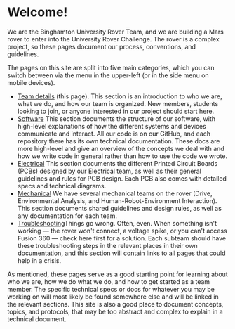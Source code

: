 # Welcome!

We are the Binghamton University Rover Team, and we are building a Mars rover to enter into the University Rover Challenge. The rover is a complex project, so these pages document our process, conventions, and guidelines.&#x20;

The pages on this site are split into five main categories, which you can switch between via the menu in the upper-left (or in the side menu on mobile devices).

* [Team details](http://127.0.0.1:5000/o/cecka0SiHCkEKdZJzt6Q/s/lX3w5vgbyxScLPZkgeCk/ "mention") (this page). This section is an introduction to who we are, what we do, and how our team is organized. New members, students looking to join, or anyone interested in our project should start here.
* [Software](http://127.0.0.1:5000/o/cecka0SiHCkEKdZJzt6Q/s/Xy9UCQVV6ub6qMjWZys9/ "mention") This section documents the structure of our software, with high-level explanations of how the different systems and devices communicate and interact. All our code is on our GitHub, and each repository there has its own technical documentation. These docs are more high-level and give an overview of the concepts we deal with and how we write code in general rather than how to use the code we wrote.
* [Electrical](http://127.0.0.1:5000/o/cecka0SiHCkEKdZJzt6Q/s/bhTceLnBzIhrlO6WDIv5/ "mention") This section documents the different Printed Circuit Boards (PCBs) designed by our Electrical team, as well as their general guidelines and rules for PCB design. Each PCB also comes with detailed specs and technical diagrams.&#x20;
* [Mechanical](http://127.0.0.1:5000/o/cecka0SiHCkEKdZJzt6Q/s/afr4EWTwHjeKu1J4SGlu/ "mention") We have several mechanical teams on the rover (Drive, Environmental Analysis, and Human-Robot-Environment Interaction). This section documents shared guidelines and design rules, as well as any documentation for each team.
* [Troubleshooting](http://127.0.0.1:5000/o/cecka0SiHCkEKdZJzt6Q/s/bwphQGF7LcFlxAztxG7t/ "mention")Things go wrong. Often, even. When something isn't working — the rover won't connect, a voltage spike, or you can't access Fusion 360 — check here first for a solution. Each subteam should have these troubleshooting steps in the relevant places in their own documentation, and this section will contain links to all pages that could help in a crisis.

As mentioned, these pages serve as a good starting point for learning about who we are, how we do what we do, and how to get started as a team member. The specific technical specs or docs for whatever you may be working on will most likely be found somewhere else and will be linked in the relevant sections. This site is also a good place to document concepts, topics, and protocols, that may be too abstract and complex to explain in a technical document.
